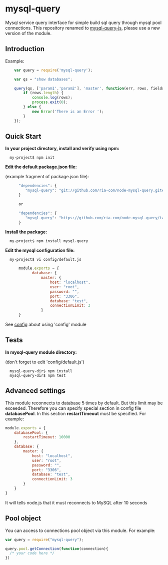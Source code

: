 mysql-query
===========

Mysql service query interface for simple build sql query through mysql pool connections.
This repository renamed to [mysql-query-js](https://github.com/ria-com/node-mysql-query-js), please use a new version of the module.


Introduction
------------

Example:

```javascript
    var query = require('mysql-query');

    var qs = "show databases";

    query(qs, ['param1','param2'], 'master', function(err, rows, fields) {
        if (rows.length) {
            console.log(rows);
            process.exit(0);
        } else {
            new Error('There is an Error ');
        }
    });
```


Quick Start
-----------

**In your project directory, install and verify using npm:**

      my-project$ npm init

**Edit the default package.json file:**

(example fragment of package.json file):

```javascript
      "dependencies": {
         "mysql-query": "git://github.com/ria-com/node-mysql-query.git#master"
      }

      or

      "dependencies": {
         "mysql-query": "https://github.com/ria-com/node-mysql-query/tarball/master"
      }
```

**Install the package:**

      my-project$ npm install mysql-query

**Edit the mysql configuration file:**

      my-project$ vi config/default.js

```javascript
      module.exports = {
            database: {
                master: {
                    host: "localhost",
                    user: "root",
                    password: "",
                    port: "3306",
                    database: "test",
                    connectionLimit: 3
                }
      }
```
See [config](https://www.npmjs.org/package/config) about using 'config' module


Tests
-----

**In mysql-query module directory:**

(don't forget to edit 'config/default.js')

      mysql-query-dir$ npm install
      mysql-query-dir$ npm test

Advanced settings
-----------------
This module reconnects to database 5 times by default. But this limit may be exceeded. Therefore you can specify special section in config file **databasePool**. In this section **restartTimeout** must be specified. For example:

```javascript
module.exports = {
    databasePool: {
        restartTimeout: 10000
    },
    database: {
        master: {
            host: "localhost",
            user: "root",
            password: "",
            port: "3306",
            database: "test",
            connectionLimit: 3
        }
    }
}
```

It will tells node.js that it must reconnects to MySQL after 10 seconds

Pool object
-----------

You can access to connections pool object via this module. For example:

```javascript
var query = require("mysql-query");

query.pool.getConnection(function(connection){
  /* your code here */
})
```